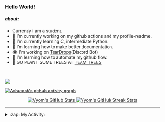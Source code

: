 ### Hello World!

##### about:
- Currently I am a student.
- 🔭 I’m currently working on my github actions and my profile-readme. 
- 🌱 I’m currently learning C, intermediate Python.
- 🌱 I’m learning how to make better documentation.
- 😭 I'm working on [TearDrops](https://github.com/Vyvy-vi/TearDrops)(Discord Bot)
- 🌱 I’m learning how to automate my github flow.
- 🌱 GO PLANT SOME TREES AT [TEAM TREES](https://teamtrees.org/)
<br>

<a href="https://twitter.com/Vyvy_viM"><img target="_blank" src="https://img.shields.io/badge/twitter%20@Vyvy_viM-0D95E8?style=for-the-badge&logo=twitter&logoColor=white"/></a> 
<br>

[![Ashutosh's github activity graph](https://activity-graph.herokuapp.com/graph?username=Vyvy-vi)](https://github.com/ashutosh00710/github-readme-activity-graph)

<p align="center">
<a href="https://github.com/Vyvy-vi/Vyvy-vi">
  <img src="https://profile-readme-git-master.vyvy-vi.vercel.app/api?username=Vyvy-vi&show_icons=true&line_height=27&count_private=true&title_color=ffffff&text_color=c9cacc&icon_color=2bbc8a&bg_color=1d1f21" alt="Vyom's GitHub Stats" />
</a></div>
<a href="https://github.com/DenverCoder1/github-readme-streak-stats">
  <img src="https://readme-stats.herokuapp.com/?user=Vyvy-vi&theme=dark" alt="Vyom's GitHub Streak Stats" />
</a>
</p>


---
<details>
  <summary>:zap: My Activity:</summary>
  
<!--START_SECTION:waka-->
![Profile Views](http://img.shields.io/badge/Profile%20Views-61-blue)

**I'm an Early 🐤** 

```text
🌞 Morning    7 commits      █████░░░░░░░░░░░░░░░░░░░░   20.59% 
🌆 Daytime    13 commits     █████████░░░░░░░░░░░░░░░░   38.24% 
🌃 Evening    2 commits      █░░░░░░░░░░░░░░░░░░░░░░░░   5.88% 
🌙 Night      12 commits     ████████░░░░░░░░░░░░░░░░░   35.29%

```
📅 **I'm Most Productive on Monday** 

```text
Monday       18 commits     █████████████░░░░░░░░░░░░   52.94% 
Tuesday      3 commits      ██░░░░░░░░░░░░░░░░░░░░░░░   8.82% 
Wednesday    1 commits      ░░░░░░░░░░░░░░░░░░░░░░░░░   2.94% 
Thursday     0 commits      ░░░░░░░░░░░░░░░░░░░░░░░░░   0.0% 
Friday       0 commits      ░░░░░░░░░░░░░░░░░░░░░░░░░   0.0% 
Saturday     4 commits      ███░░░░░░░░░░░░░░░░░░░░░░   11.76% 
Sunday       8 commits      ██████░░░░░░░░░░░░░░░░░░░   23.53%

```


📊 **This Week I Spent My Time On** 

```text
🔥 Editors: 
VS Code                  10 hrs 30 mins      ███████████████████░░░░░░   77.32% 
Vim                      3 hrs 4 mins        █████░░░░░░░░░░░░░░░░░░░░   22.68%

🐱‍💻 Projects: 
connect_two_apis         5 hrs 57 mins       ███████████░░░░░░░░░░░░░░   43.84% 
lets-troll-ryan          3 hrs 26 mins       ██████░░░░░░░░░░░░░░░░░░░   25.39% 
MLH_Translate_api        1 hr 10 mins        ██░░░░░░░░░░░░░░░░░░░░░░░   8.68% 
Automation               1 hr 1 min          ██░░░░░░░░░░░░░░░░░░░░░░░   7.59% 
MLH-BUILD-CHALLENGES     47 mins             █░░░░░░░░░░░░░░░░░░░░░░░░   5.8%

💻 Operating System: 
Mac                      13 hrs 35 mins      █████████████████████████   100.0%

```

**I Mostly Code in Python** 

```text
Python                   28 repos            █████████████████░░░░░░░░   68.29% 
SCSS                     2 repos             █░░░░░░░░░░░░░░░░░░░░░░░░   4.88% 
HTML                     2 repos             █░░░░░░░░░░░░░░░░░░░░░░░░   4.88% 
JavaScript               2 repos             █░░░░░░░░░░░░░░░░░░░░░░░░   4.88% 
Processing               1 repo              ░░░░░░░░░░░░░░░░░░░░░░░░░   2.44%

```



<!--END_SECTION:waka-->
</details>




